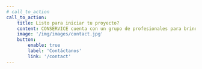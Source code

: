 ```yaml
---
# call_to_action
call_to_action:
    title: Listo para iniciar tu proyecto?
    content: CONSERVICE cuenta con un grupo de profesionales para brindar servicios de mantenimiento LOCATIVO Y REMODELACIONES; te ofrecemos un trabajo certificado.
    image: '/img/images/contact.jpg'
    button:
        enable: true
        label: 'Contáctanos'
        link: '/contact'
---
```

